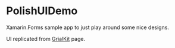 # PolishUIDemo
Xamarin.Forms sample app to just play around some nice designs.

UI replicated from [GrialKit](https://grialkit.com/user-interface-design-services-for-xamarin-forms/) page.
